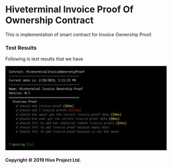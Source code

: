 # Hiveterminal Invoice Proof Of Ownership Contract

This is implementation of smart contract for Invoice Ownership Proof.
 

### Test Results

Following is test results that we have

![HiveterminalInvoiceProofOfOwnershipContract test results](images/test-results.png)
  

#### Copyright &copy; 2019  Hive Project Ltd.
